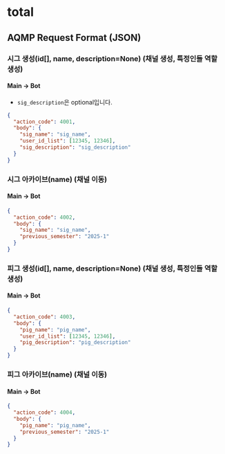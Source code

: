 # total

## AQMP Request Format (JSON)

### 시그 생성(id[], name, description=None) (채널 생성, 특정인들 역할 생성)

#### Main -> Bot

* `sig_description`은 optional입니다.
```json
{
  "action_code": 4001,
  "body": {
    "sig_name": "sig_name",
    "user_id_list": [12345, 12346],
    "sig_description": "sig_description"
  }
}
```


### 시그 아카이브(name) (채널 이동)

#### Main -> Bot

```json
{
  "action_code": 4002,
  "body": {
    "sig_name": "sig_name",
    "previous_semester": "2025-1"
  }
}
```

### 피그 생성(id[], name, description=None) (채널 생성, 특정인들 역할 생성)

#### Main -> Bot

```json
{
  "action_code": 4003,
  "body": {
    "pig_name": "pig_name",
    "user_id_list": [12345, 12346],
    "pig_description": "pig_description"
  }
}
```


### 피그 아카이브(name) (채널 이동)

#### Main -> Bot

```json
{
  "action_code": 4004,
  "body": {
    "pig_name": "pig_name",
    "previous_semester": "2025-1"
  }
}
```
